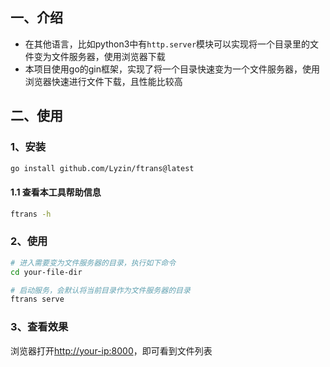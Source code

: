 ## 一、介绍
- 在其他语言，比如python3中有`http.server`模块可以实现将一个目录里的文件变为文件服务器，使用浏览器下载
- 本项目使用go的gin框架，实现了将一个目录快速变为一个文件服务器，使用浏览器快速进行文件下载，且性能比较高

## 二、使用
### 1、安装
```bash
go install github.com/Lyzin/ftrans@latest
```
#### 1.1 查看本工具帮助信息

```bash
ftrans -h
```

### 2、使用
```bash
# 进入需要变为文件服务器的目录，执行如下命令
cd your-file-dir

# 启动服务，会默认将当前目录作为文件服务器的目录
ftrans serve
```
### 3、查看效果
浏览器打开[http://your-ip:8000](http://your-ip:8000)，即可看到文件列表
